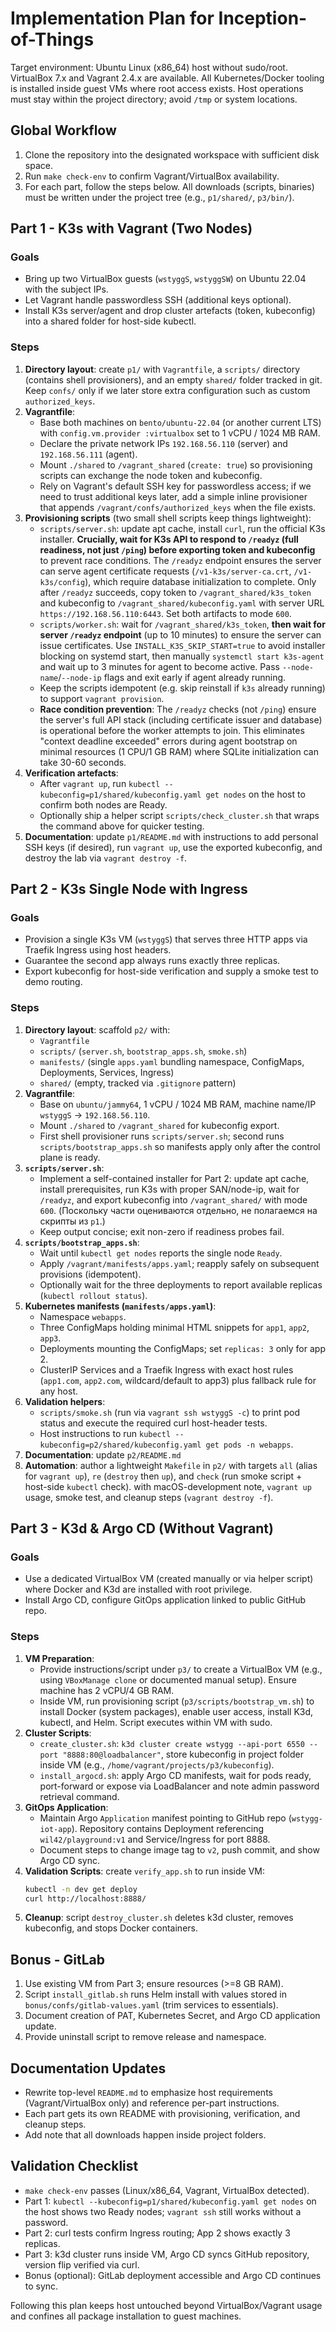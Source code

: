 # Implementation Plan for Inception-of-Things

Target environment: Ubuntu Linux (x86_64) host without sudo/root. VirtualBox 7.x and Vagrant 2.4.x are available. All Kubernetes/Docker tooling is installed inside guest VMs where root access exists. Host operations must stay within the project directory; avoid `/tmp` or system locations.

## Global Workflow
1. Clone the repository into the designated workspace with sufficient disk space.
2. Run `make check-env` to confirm Vagrant/VirtualBox availability.
3. For each part, follow the steps below. All downloads (scripts, binaries) must be written under the project tree (e.g., `p1/shared/`, `p3/bin/`).

## Part 1 - K3s with Vagrant (Two Nodes)

### Goals
- Bring up two VirtualBox guests (`wstyggS`, `wstyggSW`) on Ubuntu 22.04 with the subject IPs.
- Let Vagrant handle passwordless SSH (additional keys optional).
- Install K3s server/agent and drop cluster artefacts (token, kubeconfig) into a shared folder for host-side kubectl.

### Steps
1. **Directory layout**: create `p1/` with `Vagrantfile`, a `scripts/` directory (contains shell provisioners), and an empty `shared/` folder tracked in git. Keep `confs/` only if we later store extra configuration such as custom `authorized_keys`.
2. **Vagrantfile**:
   - Base both machines on `bento/ubuntu-22.04` (or another current LTS) with `config.vm.provider :virtualbox` set to 1 vCPU / 1024 MB RAM.
   - Declare the private network IPs `192.168.56.110` (server) and `192.168.56.111` (agent).
   - Mount `./shared` to `/vagrant_shared` (`create: true`) so provisioning scripts can exchange the node token and kubeconfig.
   - Rely on Vagrant's default SSH key for passwordless access; if we need to trust additional keys later, add a simple inline provisioner that appends `/vagrant/confs/authorized_keys` when the file exists.
3. **Provisioning scripts** (two small shell scripts keep things lightweight):
   - `scripts/server.sh`: update apt cache, install `curl`, run the official K3s installer. **Crucially, wait for K3s API to respond to `/readyz` (full readiness, not just `/ping`) before exporting token and kubeconfig** to prevent race conditions. The `/readyz` endpoint ensures the server can serve agent certificate requests (`/v1-k3s/server-ca.crt`, `/v1-k3s/config`), which require database initialization to complete. Only after `/readyz` succeeds, copy token to `/vagrant_shared/k3s_token` and kubeconfig to `/vagrant_shared/kubeconfig.yaml` with server URL `https://192.168.56.110:6443`. Set both artifacts to mode `600`.
   - `scripts/worker.sh`: wait for `/vagrant_shared/k3s_token`, **then wait for server `/readyz` endpoint** (up to 10 minutes) to ensure the server can issue certificates. Use `INSTALL_K3S_SKIP_START=true` to avoid installer blocking on systemd start, then manually `systemctl start k3s-agent` and wait up to 3 minutes for agent to become active. Pass `--node-name`/`--node-ip` flags and exit early if agent already running.
   - Keep the scripts idempotent (e.g. skip reinstall if `k3s` already running) to support `vagrant provision`.
   - **Race condition prevention**: The `/readyz` checks (not `/ping`) ensure the server's full API stack (including certificate issuer and database) is operational before the worker attempts to join. This eliminates "context deadline exceeded" errors during agent bootstrap on minimal resources (1 CPU/1 GB RAM) where SQLite initialization can take 30-60 seconds.
4. **Verification artefacts**:
   - After `vagrant up`, run `kubectl --kubeconfig=p1/shared/kubeconfig.yaml get nodes` on the host to confirm both nodes are Ready.
   - Optionally ship a helper script `scripts/check_cluster.sh` that wraps the command above for quicker testing.
5. **Documentation**: update `p1/README.md` with instructions to add personal SSH keys (if desired), run `vagrant up`, use the exported kubeconfig, and destroy the lab via `vagrant destroy -f`.

## Part 2 - K3s Single Node with Ingress

### Goals
- Provision a single K3s VM (`wstyggS`) that serves three HTTP apps via Traefik Ingress using host headers.
- Guarantee the second app always runs exactly three replicas.
- Export kubeconfig for host-side verification and supply a smoke test to demo routing.

### Steps
1. **Directory layout**: scaffold `p2/` with:
   - `Vagrantfile`
   - `scripts/` (`server.sh`, `bootstrap_apps.sh`, `smoke.sh`)
   - `manifests/` (single `apps.yaml` bundling namespace, ConfigMaps, Deployments, Services, Ingress)
   - `shared/` (empty, tracked via `.gitignore` pattern)
2. **Vagrantfile**:
   - Base on `ubuntu/jammy64`, 1 vCPU / 1024 MB RAM, machine name/IP `wstyggS` → `192.168.56.110`.
   - Mount `./shared` to `/vagrant_shared` for kubeconfig export.
   - First shell provisioner runs `scripts/server.sh`; second runs `scripts/bootstrap_apps.sh` so manifests apply only after the control plane is ready.
3. **`scripts/server.sh`**:
   - Implement a self-contained installer for Part 2: update apt cache, install prerequisites, run K3s with proper SAN/node-ip, wait for `/readyz`, and export kubeconfig into `/vagrant_shared/` with mode `600`. (Поскольку части оцениваются отдельно, не полагаемся на скрипты из `p1`.)
   - Keep output concise; exit non-zero if readiness probes fail.
4. **`scripts/bootstrap_apps.sh`**:
   - Wait until `kubectl get nodes` reports the single node `Ready`.
   - Apply `/vagrant/manifests/apps.yaml`; reapply safely on subsequent provisions (idempotent).
   - Optionally wait for the three deployments to report available replicas (`kubectl rollout status`).
5. **Kubernetes manifests (`manifests/apps.yaml`)**:
   - Namespace `webapps`.
   - Three ConfigMaps holding minimal HTML snippets for `app1`, `app2`, `app3`.
   - Deployments mounting the ConfigMaps; set `replicas: 3` only for app 2.
   - ClusterIP Services and a Traefik Ingress with exact host rules (`app1.com`, `app2.com`, wildcard/default to app3) plus fallback rule for any host.
6. **Validation helpers**:
   - `scripts/smoke.sh` (run via `vagrant ssh wstyggS -c`) to print pod status and execute the required curl host-header tests.
   - Host instructions to run `kubectl --kubeconfig=p2/shared/kubeconfig.yaml get pods -n webapps`.
7. **Documentation**: update `p2/README.md`
8. **Automation**: author a lightweight `Makefile` in `p2/` with targets `all` (alias for `vagrant up`), `re` (`destroy` then `up`), and `check` (run smoke script + host-side `kubectl` check).
 with macOS-development note, `vagrant up` usage, smoke test, and cleanup steps (`vagrant destroy -f`).

## Part 3 - K3d & Argo CD (Without Vagrant)

### Goals
- Use a dedicated VirtualBox VM (created manually or via helper script) where Docker and K3d are installed with root privilege.
- Install Argo CD, configure GitOps application linked to public GitHub repo.

### Steps
1. **VM Preparation**:
   - Provide instructions/script under `p3/` to create a VirtualBox VM (e.g., using `VBoxManage clone` or documented manual setup). Ensure machine has 2 vCPU/4 GB RAM.
   - Inside VM, run provisioning script (`p3/scripts/bootstrap_vm.sh`) to install Docker (system packages), enable user access, install K3d, kubectl, and Helm. Script executes within VM with sudo.
2. **Cluster Scripts**:
   - `create_cluster.sh`: `k3d cluster create wstygg --api-port 6550 --port "8888:80@loadbalancer"`, store kubeconfig in project folder inside VM (e.g., `/home/vagrant/projects/p3/kubeconfig`).
   - `install_argocd.sh`: apply Argo CD manifests, wait for pods ready, port-forward or expose via LoadBalancer and note admin password retrieval command.
3. **GitOps Application**:
   - Maintain Argo `Application` manifest pointing to GitHub repo (`wstygg-iot-app`). Repository contains Deployment referencing `wil42/playground:v1` and Service/Ingress for port 8888.
   - Document steps to change image tag to `v2`, push commit, and show Argo CD sync.
4. **Validation Scripts**: create `verify_app.sh` to run inside VM:
   ```sh
   kubectl -n dev get deploy
   curl http://localhost:8888/
   ```
5. **Cleanup**: script `destroy_cluster.sh` deletes k3d cluster, removes kubeconfig, and stops Docker containers.

## Bonus - GitLab

1. Use existing VM from Part 3; ensure resources (>=8 GB RAM).
2. Script `install_gitlab.sh` runs Helm install with values stored in `bonus/confs/gitlab-values.yaml` (trim services to essentials).
3. Document creation of PAT, Kubernetes Secret, and Argo CD application update.
4. Provide uninstall script to remove release and namespace.

## Documentation Updates
- Rewrite top-level `README.md` to emphasize host requirements (Vagrant/VirtualBox only) and reference per-part instructions.
- Each part gets its own README with provisioning, verification, and cleanup steps.
- Add note that all downloads happen inside project folders.

## Validation Checklist
- `make check-env` passes (Linux/x86_64, Vagrant, VirtualBox detected).
- Part 1: `kubectl --kubeconfig=p1/shared/kubeconfig.yaml get nodes` on the host shows two Ready nodes; `vagrant ssh` still works without a password.
- Part 2: curl tests confirm Ingress routing; App 2 shows exactly 3 replicas.
- Part 3: k3d cluster runs inside VM, Argo CD syncs GitHub repository, version flip verified via curl.
- Bonus (optional): GitLab deployment accessible and Argo CD continues to sync.

Following this plan keeps host untouched beyond VirtualBox/Vagrant usage and confines all package installation to guest machines.
